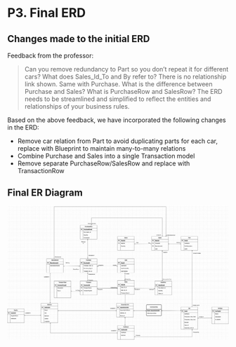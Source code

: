 # P3. Final ERD

## Changes made to the initial ERD

Feedback from the professor:

> Can you remove redundancy to Part so you don’t repeat it for different cars? What does Sales_Id_To and By refer to? There is no relationship link shown. Same with Purchase. What is the difference between Purchase and Sales? What is PurchaseRow and SalesRow? The ERD needs to be streamlined and simplified to reflect the entities and relationships of your business rules.

Based on the above feedback, we have incorporated the following changes in the ERD:

- Remove car relation from Part to avoid duplicating parts for each car, replace with Blueprint to maintain many-to-many relations
- Combine Purchase and Sales into a single Transaction model
- Remove separate PurchaseRow/SalesRow and replace with TransactionRow

## Final ER Diagram

![](diagrams/erd.png)
